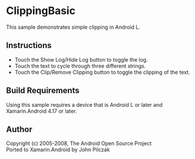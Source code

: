 ClippingBasic
==================
This sample demonstrates simple clipping in Android L.

Instructions
------------

* Touch the Show Log/Hide Log button to toggle the log.
* Touch the text to cycle through three different strings.
* Touch the Clip/Remove Clipping button to toggle the clipping of the text.

Build Requirements
------------------
Using this sample requires a device that is Android L or later and Xamarin.Android 4.17 or later.

Author
------
Copyright (c) 2005-2008, The Android Open Source Project  
Ported to Xamarin.Android by John Pilczak
